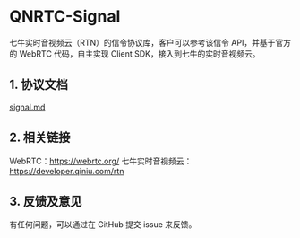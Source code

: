 # QNRTC-Signal

七牛实时音视频云（RTN）的信令协议库，客户可以参考该信令 API，并基于官方的 WebRTC 代码，自主实现 Client SDK，接入到七牛的实时音视频云。

## 1. 协议文档

[signal.md](https://github.com/pili-engineering/QNRTC-Signal/blob/master/docs/signal.md)

## 2. 相关链接

WebRTC：https://webrtc.org/
七牛实时音视频云：https://developer.qiniu.com/rtn

## 3. 反馈及意见

有任何问题，可以通过在 GitHub 提交 issue 来反馈。